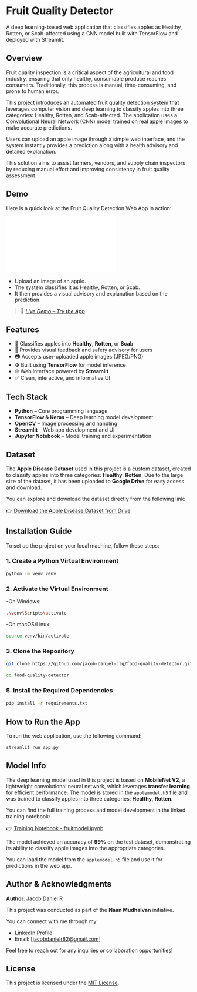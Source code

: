 # Fruit Quality Detector

A deep learning-based web application that classifies apples as Healthy, Rotten, or Scab-affected using a CNN model built with TensorFlow and deployed with Streamlit.


## Overview

Fruit quality inspection is a critical aspect of the agricultural and food industry, ensuring that only healthy, consumable produce reaches consumers. Traditionally, this process is manual, time-consuming, and prone to human error.

This project introduces an automated fruit quality detection system that leverages computer vision and deep learning to classify apples into three categories: Healthy, Rotten, and Scab-affected. The application uses a Convolutional Neural Network (CNN) model trained on real apple images to make accurate predictions.

Users can upload an apple image through a simple web interface, and the system instantly provides a prediction along with a health advisory and detailed explanation.

This solution aims to assist farmers, vendors, and supply chain inspectors by reducing manual effort and improving consistency in fruit quality assessment.


## Demo

Here is a quick look at the Fruit Quality Detection Web App in action:

![Fruit Quality Detection Demo](demo.pdf)

- Upload an image of an apple.
- The system classifies it as Healthy, Rotten, or Scab.
- It then provides a visual advisory and explanation based on the prediction.

> 🔗 *[Live Demo – Try the App](https://food-quality-detector-lhyodzh53worpc3a4ehbwh.streamlit.app/)*


## Features

- 🍎 Classifies apples into **Healthy**, **Rotten**, or **Scab**
- 🧠 Provides visual feedback and safety advisory for users
- 📷 Accepts user-uploaded apple images (JPEG/PNG)
- ⚙️ Built using **TensorFlow** for model inference
- 🌐 Web interface powered by **Streamlit**
- ✅ Clean, interactive, and informative UI


## Tech Stack

- **Python** – Core programming language
- **TensorFlow & Keras** – Deep learning model development
- **OpenCV** – Image processing and handling
- **Streamlit** – Web app development and UI
- **Jupyter Notebook** – Model training and experimentation


## Dataset

The **Apple Disease Dataset** used in this project is a custom dataset, created to classify apples into three categories: **Healthy**, **Rotten**. Due to the large size of the dataset, it has been uploaded to **Google Drive** for easy access and download.

You can explore and download the dataset directly from the following link:

👉 [Download the Apple Disease Dataset from Drive](https://drive.google.com/drive/folders/1cqV_C51BThqkjZ932wIgMwLTGcVfDer2?usp=sharing)


## Installation Guide

To set up the project on your local machine, follow these steps:

### 1. Create a Python Virtual Environment

```bash
python -m venv venv
```

### 2. Activate the Virtual Environment

-On Windows:
  ```bash
  .\venv\Scripts\activate
  ```
-On macOS/Linux:
  ```bash
  source venv/bin/activate
  ```

### 3. Clone the Repository

```bash
git clone https://github.com/jacob-daniel-clg/food-quality-detector.git
```
```bash
cd food-quality-detector
```

### 5. Install the Required Dependencies

```bash
pip install -r requirements.txt
```


## How to Run the App

To run the web application, use the following command:

```bash
streamlit run app.py
```


## Model Info

The deep learning model used in this project is based on **MobileNet V2**, a lightweight convolutional neural network, which leverages **transfer learning** for efficient performance. The model is stored in the `applemodel.h5` file and was trained to classify apples into three categories: **Healthy**, **Rotten**.

You can find the full training process and model development in the linked training notebook:

👉 [Training Notebook - fruitmodel.ipynb](https://colab.research.google.com/drive/1_Q566KLMNgmCetmkuNy9gqvQ7Osea_Jt?usp=sharing)

The model achieved an accuracy of **99%** on the test dataset, demonstrating its ability to classify apple images into the appropriate categories.

You can load the model from the `applemodel.h5` file and use it for predictions in the web app.


## Author & Acknowledgments

**Author**: Jacob Daniel R 

This project was conducted as part of the **Naan Mudhalvan** initiative. 

You can connect with me through my  
- [LinkedIn Profile](https://www.linkedin.com/in/jacobdanielr)
- Email: [jacobdanielr82@gmail.com]

Feel free to reach out for any inquiries or collaboration opportunities!


## License

This project is licensed under the [MIT License](https://opensource.org/licenses/MIT).

